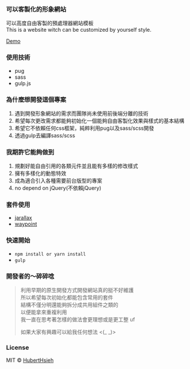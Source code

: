 ### 可以客製化的形象網站
可以高度自由客製的預處理器網站模板  
This is a website witch can be customized by yourself style.

[Demo](https://huberthsieh.github.io/bearloan-official-website/public/)


### 使用技術
- pug
- sass
- gulp.js


### 為什麼想開發這個專案
1. 遇到開發形象網站的需求而團隊尚未使用前後端分離的技術
2. 希望每次更改需求都能夠初始化一個能夠自由客製化效果與樣式的基本結構
3. 希望它不依賴任何css框架，純粹利用pug以及sass/scss開發  
4. 透過gulp去編譯sass/scss


### 我期許它能夠做到  
1. 規劃好能自由引用的各類元件並且能有多樣的修改樣式  
2. 擁有多樣化的動態特效
3. 成為適合引入各種需要前台版型的專案
4. no depend on jQuery(不依賴jQuery)


### 套件使用
- [jarallax](https://github.com/nk-o/jarallax)
- [waypoint](https://github.com/imakewebthings/waypoints)


### 快速開始
- `npm install or yarn install`  
- `gulp`

### 開發者的～**碎碎唸**   
> 利用早期的原生開發方式開發網站真的挺不好維護  
> 所以希望每次初始化都能包含常用的套件    
> 結構不僅分明還能夠拆分成共用組件之類的    
> 以便能拿來重複利用  
> 我一直在思考著怎樣的做法會更理想或是更工整    uf
>
> 如果大家有興趣可以給我任何想法 <(_ _)>


### License
MIT © [HubertHsieh](https://github.com/huberthsieh)
